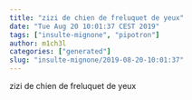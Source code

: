 ```yaml
---
title: "zizi de chien de freluquet de yeux"
date: "Tue Aug 20 10:01:37 CEST 2019"
tags: ["insulte-mignone", "pipotron"]
author: m1ch3l
categories: ["generated"]
slug: "insulte-mignone/2019-08-20-10:01:37"
---
```


zizi de chien de freluquet de yeux
